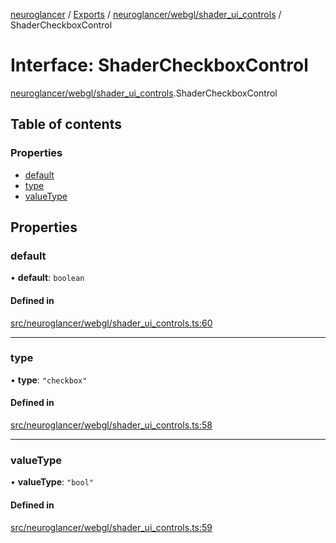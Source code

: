 [neuroglancer](../README.md) / [Exports](../modules.md) / [neuroglancer/webgl/shader\_ui\_controls](../modules/neuroglancer_webgl_shader_ui_controls.md) / ShaderCheckboxControl

# Interface: ShaderCheckboxControl

[neuroglancer/webgl/shader_ui_controls](../modules/neuroglancer_webgl_shader_ui_controls.md).ShaderCheckboxControl

## Table of contents

### Properties

- [default](neuroglancer_webgl_shader_ui_controls.ShaderCheckboxControl.md#default)
- [type](neuroglancer_webgl_shader_ui_controls.ShaderCheckboxControl.md#type)
- [valueType](neuroglancer_webgl_shader_ui_controls.ShaderCheckboxControl.md#valuetype)

## Properties

### default

• **default**: `boolean`

#### Defined in

[src/neuroglancer/webgl/shader_ui_controls.ts:60](https://github.com/ActiveBrainAtlas2/neuroglancer/blob/034b457d/src/neuroglancer/webgl/shader_ui_controls.ts#L60)

___

### type

• **type**: ``"checkbox"``

#### Defined in

[src/neuroglancer/webgl/shader_ui_controls.ts:58](https://github.com/ActiveBrainAtlas2/neuroglancer/blob/034b457d/src/neuroglancer/webgl/shader_ui_controls.ts#L58)

___

### valueType

• **valueType**: ``"bool"``

#### Defined in

[src/neuroglancer/webgl/shader_ui_controls.ts:59](https://github.com/ActiveBrainAtlas2/neuroglancer/blob/034b457d/src/neuroglancer/webgl/shader_ui_controls.ts#L59)
